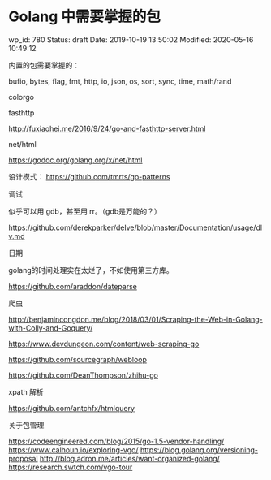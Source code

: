 # Golang 中需要掌握的包


wp_id: 780
Status: draft
Date: 2019-10-19 13:50:02
Modified: 2020-05-16 10:49:12


内置的包需要掌握的：

bufio, bytes, flag, fmt, http, io, json, os, sort, sync, time, math/rand

colorgo

fasthttp

http://fuxiaohei.me/2016/9/24/go-and-fasthttp-server.html

net/html

https://godoc.org/golang.org/x/net/html


设计模式： https://github.com/tmrts/go-patterns

调试

似乎可以用 gdb，甚至用 rr。（gdb是万能的？）

https://github.com/derekparker/delve/blob/master/Documentation/usage/dlv.md

日期

golang的时间处理实在太烂了，不如使用第三方库。

https://github.com/araddon/dateparse


爬虫

http://benjamincongdon.me/blog/2018/03/01/Scraping-the-Web-in-Golang-with-Colly-and-Goquery/

https://www.devdungeon.com/content/web-scraping-go

https://github.com/sourcegraph/webloop

https://github.com/DeanThompson/zhihu-go


xpath 解析

https://github.com/antchfx/htmlquery

关于包管理

https://codeengineered.com/blog/2015/go-1.5-vendor-handling/
https://www.calhoun.io/exploring-vgo/
https://blog.golang.org/versioning-proposal
http://blog.adron.me/articles/want-organized-golang/
https://research.swtch.com/vgo-tour

